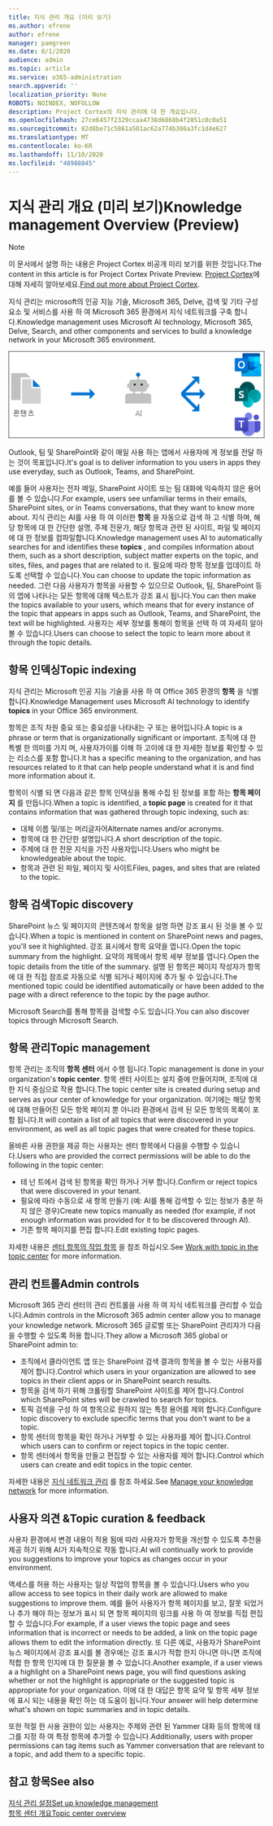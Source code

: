 ```yaml
---
title: 지식 관리 개요 (미리 보기)
ms.author: efrene
author: efrene
manager: pamgreen
ms.date: 8/1/2020
audience: admin
ms.topic: article
ms.service: o365-administration
search.appverid: ''
localization_priority: None
ROBOTS: NOINDEX, NOFOLLOW
description: Project Cortex의 지식 관리에 대 한 개요입니다.
ms.openlocfilehash: 27ce6457f2329ccaa4738d6868b4f2051c0c0a51
ms.sourcegitcommit: 82d8be71c5861a501ac62a774b306a3fc1d4e627
ms.translationtype: MT
ms.contentlocale: ko-KR
ms.lasthandoff: 11/10/2020
ms.locfileid: "48988845"
---
```

# <a name="knowledge-management-overview-preview"></a><span data-ttu-id="54036-103">지식 관리 개요 (미리 보기)</span><span class="sxs-lookup"><span data-stu-id="54036-103">Knowledge management Overview (Preview)</span></span>

> [!Note] 
> <span data-ttu-id="54036-104">이 문서에서 설명 하는 내용은 Project Cortex 비공개 미리 보기를 위한 것입니다.</span><span class="sxs-lookup"><span data-stu-id="54036-104">The content in this article is for Project Cortex Private Preview.</span></span> <span data-ttu-id="54036-105">[Project Cortex](https://aka.ms/projectcortex)에 대해 자세히 알아보세요.</span><span class="sxs-lookup"><span data-stu-id="54036-105">[Find out more about Project Cortex](https://aka.ms/projectcortex).</span></span>

<span data-ttu-id="54036-106">지식 관리는 microsoft의 인공 지능 기술, Microsoft 365, Delve, 검색 및 기타 구성 요소 및 서비스를 사용 하 여 Microsoft 365 환경에서 지식 네트워크를 구축 합니다.</span><span class="sxs-lookup"><span data-stu-id="54036-106">Knowledge management uses Microsoft AI technology, Microsoft 365, Delve, Search, and other components and services to build a knowledge network in your Microsoft 365 environment.</span></span> 

   ![지식 관리 흐름](../media/content-understanding/knowledge-management-flowchart.png) </br> 

<span data-ttu-id="54036-108">Outlook, 팀 및 SharePoint와 같이 매일 사용 하는 앱에서 사용자에 게 정보를 전달 하는 것이 목표입니다.</span><span class="sxs-lookup"><span data-stu-id="54036-108">It's goal is to deliver information to you users in apps they use everyday, such as Outlook, Teams, and SharePoint.</span></span>

<span data-ttu-id="54036-109">예를 들어 사용자는 전자 메일, SharePoint 사이트 또는 팀 대화에 익숙하지 않은 용어를 볼 수 있습니다.</span><span class="sxs-lookup"><span data-stu-id="54036-109">For example, users see unfamiliar terms in their emails, SharePoint sites, or in Teams conversations, that they want to know more about.</span></span> <span data-ttu-id="54036-110">지식 관리는 AI를 사용 하 여 이러한 **항목** 을 자동으로 검색 하 고 식별 하며, 해당 항목에 대 한 간단한 설명, 주제 전문가, 해당 항목과 관련 된 사이트, 파일 및 페이지에 대 한 정보를 컴파일합니다.</span><span class="sxs-lookup"><span data-stu-id="54036-110">Knowledge management uses AI to automatically searches for and identifies these **topics** , and compiles information about them, such as a short description, subject matter experts on the topic, and sites, files, and pages that are related to it.</span></span> <span data-ttu-id="54036-111">필요에 따라 항목 정보를 업데이트 하도록 선택할 수 있습니다.</span><span class="sxs-lookup"><span data-stu-id="54036-111">You can choose to update the topic information as needed.</span></span> <span data-ttu-id="54036-112">그런 다음 사용자가 항목을 사용할 수 있으므로 Outlook, 팀, SharePoint 등의 앱에 나타나는 모든 항목에 대해 텍스트가 강조 표시 됩니다.</span><span class="sxs-lookup"><span data-stu-id="54036-112">You can then make the topics available to your users, which means that for every instance of the topic that appears in apps such as Outlook, Teams, and SharePoint, the text will be highlighted.</span></span> <span data-ttu-id="54036-113">사용자는 세부 정보를 통해이 항목을 선택 하 여 자세히 알아볼 수 있습니다.</span><span class="sxs-lookup"><span data-stu-id="54036-113">Users can choose to select the topic to learn more about it through the topic details.</span></span>


## <a name="topic-indexing"></a><span data-ttu-id="54036-114">항목 인덱싱</span><span class="sxs-lookup"><span data-stu-id="54036-114">Topic indexing</span></span>

<span data-ttu-id="54036-115">지식 관리는 Microsoft 인공 지능 기술을 사용 하 여 Office 365 환경의 **항목** 을 식별 합니다.</span><span class="sxs-lookup"><span data-stu-id="54036-115">Knowledge Management uses Microsoft AI technology to identify **topics** in your Office 365 environment.</span></span>

<span data-ttu-id="54036-116">항목은 조직 차원 중요 또는 중요성을 나타내는 구 또는 용어입니다.</span><span class="sxs-lookup"><span data-stu-id="54036-116">A topic is a phrase or term that is organizationally significant or important.</span></span> <span data-ttu-id="54036-117">조직에 대 한 특별 한 의미를 가지 며, 사용자가이를 이해 하 고이에 대 한 자세한 정보를 확인할 수 있는 리소스를 포함 합니다.</span><span class="sxs-lookup"><span data-stu-id="54036-117">It has a specific meaning to the organization, and has resources related to it that can help people understand what it is and find more information about it.</span></span>

<span data-ttu-id="54036-118">항목이 식별 되 면 다음과 같은 항목 인덱싱을 통해 수집 된 정보를 포함 하는 **항목 페이지** 를 만듭니다.</span><span class="sxs-lookup"><span data-stu-id="54036-118">When a topic is identified, a **topic page** is created for it that contains information that was gathered through topic indexing, such as:</span></span>

- <span data-ttu-id="54036-119">대체 이름 및/또는 머리글자어</span><span class="sxs-lookup"><span data-stu-id="54036-119">Alternate names and/or acronyms.</span></span>
- <span data-ttu-id="54036-120">항목에 대 한 간단한 설명입니다.</span><span class="sxs-lookup"><span data-stu-id="54036-120">A short description of the topic.</span></span>
- <span data-ttu-id="54036-121">주제에 대 한 전문 지식을 가진 사용자입니다.</span><span class="sxs-lookup"><span data-stu-id="54036-121">Users who might be knowledgeable about the topic.</span></span>
- <span data-ttu-id="54036-122">항목과 관련 된 파일, 페이지 및 사이트</span><span class="sxs-lookup"><span data-stu-id="54036-122">Files, pages, and sites that are related to the topic.</span></span>


## <a name="topic-discovery"></a><span data-ttu-id="54036-123">항목 검색</span><span class="sxs-lookup"><span data-stu-id="54036-123">Topic discovery</span></span>
<span data-ttu-id="54036-124">SharePoint 뉴스 및 페이지의 콘텐츠에서 항목을 설명 하면 강조 표시 된 것을 볼 수 있습니다.</span><span class="sxs-lookup"><span data-stu-id="54036-124">When a topic is mentioned in content on SharePoint news and pages, you'll see it highlighted.</span></span> <span data-ttu-id="54036-125">강조 표시에서 항목 요약을 엽니다.</span><span class="sxs-lookup"><span data-stu-id="54036-125">Open the topic summary from the highlight.</span></span> <span data-ttu-id="54036-126">요약의 제목에서 항목 세부 정보를 엽니다.</span><span class="sxs-lookup"><span data-stu-id="54036-126">Open the topic details from the title of the summary.</span></span> <!--(msg for Efren: not sure if I should use discovery for this; we use discovered in-product for indexing?)--> <span data-ttu-id="54036-127">설명 된 항목은 페이지 작성자가 항목에 대 한 직접 참조로 자동으로 식별 되거나 페이지에 추가 될 수 있습니다.</span><span class="sxs-lookup"><span data-stu-id="54036-127">The mentioned topic could be identified automatically or have been added to the page with a direct reference to the topic by the page author.</span></span>

<span data-ttu-id="54036-128">Microsoft Search를 통해 항목을 검색할 수도 있습니다.</span><span class="sxs-lookup"><span data-stu-id="54036-128">You can also discover topics through Microsoft Search.</span></span>


## <a name="topic-management"></a><span data-ttu-id="54036-129">항목 관리</span><span class="sxs-lookup"><span data-stu-id="54036-129">Topic management</span></span>

<span data-ttu-id="54036-130">항목 관리는 조직의 **항목 센터** 에서 수행 됩니다.</span><span class="sxs-lookup"><span data-stu-id="54036-130">Topic management is done in your organization's **topic center**.</span></span> <span data-ttu-id="54036-131">항목 센터 사이트는 설치 중에 만들어지며, 조직에 대 한 지식 중심으로 작용 합니다.</span><span class="sxs-lookup"><span data-stu-id="54036-131">The topic center site is created during setup and serves as your center of knowledge for your organization.</span></span> <span data-ttu-id="54036-132">여기에는 해당 항목에 대해 만들어진 모든 항목 페이지 뿐 아니라 환경에서 검색 된 모든 항목의 목록이 포함 됩니다.</span><span class="sxs-lookup"><span data-stu-id="54036-132">It will contain a list of all topics that were discovered in your environment, as well as all topic pages that were created for these topics.</span></span> 

<span data-ttu-id="54036-133">올바른 사용 권한을 제공 하는 사용자는 센터 항목에서 다음을 수행할 수 있습니다.</span><span class="sxs-lookup"><span data-stu-id="54036-133">Users who are provided the correct permissions will be able to do the following in the topic center:</span></span>

- <span data-ttu-id="54036-134">테 넌 트에서 검색 된 항목을 확인 하거나 거부 합니다.</span><span class="sxs-lookup"><span data-stu-id="54036-134">Confirm or reject topics that were discovered in your tenant.</span></span>
- <span data-ttu-id="54036-135">필요에 따라 수동으로 새 항목 만들기 (예: AI를 통해 검색할 수 있는 정보가 충분 하지 않은 경우)</span><span class="sxs-lookup"><span data-stu-id="54036-135">Create new topics manually as needed (for example, if not enough information was provided for it to be discovered through AI).</span></span>
- <span data-ttu-id="54036-136">기존 항목 페이지를 편집 합니다.</span><span class="sxs-lookup"><span data-stu-id="54036-136">Edit existing topic pages.</span></span></br>

<span data-ttu-id="54036-137">자세한 내용은 [센터 항목의 작업 항목](work-with-topics.md) 을 참조 하십시오.</span><span class="sxs-lookup"><span data-stu-id="54036-137">See [Work with topic in the topic center](work-with-topics.md) for more information.</span></span>  


## <a name="admin-controls"></a><span data-ttu-id="54036-138">관리 컨트롤</span><span class="sxs-lookup"><span data-stu-id="54036-138">Admin controls</span></span>

<span data-ttu-id="54036-139">Microsoft 365 관리 센터의 관리 컨트롤을 사용 하 여 지식 네트워크를 관리할 수 있습니다.</span><span class="sxs-lookup"><span data-stu-id="54036-139">Admin controls in the Microsoft 365 admin center  allow you to manage your knowledge network.</span></span> <span data-ttu-id="54036-140">Microsoft 365 글로벌 또는 SharePoint 관리자가 다음을 수행할 수 있도록 허용 합니다.</span><span class="sxs-lookup"><span data-stu-id="54036-140">They allow a Microsoft 365 global or SharePoint admin to:</span></span>

- <span data-ttu-id="54036-141">조직에서 클라이언트 앱 또는 SharePoint 검색 결과의 항목을 볼 수 있는 사용자를 제어 합니다.</span><span class="sxs-lookup"><span data-stu-id="54036-141">Control which users in your organization are allowed to see topics in their client apps or in SharePoint search results.</span></span>
- <span data-ttu-id="54036-142">항목을 검색 하기 위해 크롤링할 SharePoint 사이트를 제어 합니다.</span><span class="sxs-lookup"><span data-stu-id="54036-142">Control which SharePoint sites will be crawled to search for topics.</span></span>
- <span data-ttu-id="54036-143">토픽 검색을 구성 하 여 항목으로 원하지 않는 특정 용어를 제외 합니다.</span><span class="sxs-lookup"><span data-stu-id="54036-143">Configure topic discovery to exclude specific terms that you don't want to be a topic.</span></span>
- <span data-ttu-id="54036-144">항목 센터의 항목을 확인 하거나 거부할 수 있는 사용자를 제어 합니다.</span><span class="sxs-lookup"><span data-stu-id="54036-144">Control which users can to confirm or reject topics in the topic center.</span></span>
- <span data-ttu-id="54036-145">항목 센터에서 항목을 만들고 편집할 수 있는 사용자를 제어 합니다.</span><span class="sxs-lookup"><span data-stu-id="54036-145">Control which users can create and edit topics in the topic center.</span></span>

<span data-ttu-id="54036-146">자세한 내용은 [지식 네트워크 관리](topic-experiences-discovery.md) 를 참조 하세요.</span><span class="sxs-lookup"><span data-stu-id="54036-146">See [Manage your knowledge network](topic-experiences-discovery.md) for more information.</span></span> 

## <a name="topic-curation--feedback"></a><span data-ttu-id="54036-147">사용자 의견 &</span><span class="sxs-lookup"><span data-stu-id="54036-147">Topic curation & feedback</span></span>

<span data-ttu-id="54036-148">사용자 환경에서 변경 내용이 적용 됨에 따라 사용자가 항목을 개선할 수 있도록 추천을 제공 하기 위해 AI가 지속적으로 작동 합니다.</span><span class="sxs-lookup"><span data-stu-id="54036-148">AI will continually work to provide you suggestions to improve your topics as changes occur in your environment.</span></span>

<span data-ttu-id="54036-149">액세스를 허용 하는 사용자는 일상 작업의 항목을 볼 수 있습니다.</span><span class="sxs-lookup"><span data-stu-id="54036-149">Users who you allow access to see topics in their daily work are allowed to make suggestions to improve them.</span></span> <span data-ttu-id="54036-150">예를 들어 사용자가 항목 페이지를 보고, 잘못 되었거나 추가 해야 하는 정보가 표시 되 면 항목 페이지의 링크를 사용 하 여 정보를 직접 편집할 수 있습니다.</span><span class="sxs-lookup"><span data-stu-id="54036-150">For example, if a user views the topic page and sees information that is incorrect or needs to be added, a link on the topic page allows them to edit the information directly.</span></span> <span data-ttu-id="54036-151">또 다른 예로, 사용자가 SharePoint 뉴스 페이지에서 강조 표시를 볼 경우에는 강조 표시가 적합 한지 아니면 아니면 조직에 적합 한 항목 인지에 대 한 질문을 볼 수 있습니다.</span><span class="sxs-lookup"><span data-stu-id="54036-151">Another example, if a user views a a highlight on a SharePoint news page, you will find questions asking whether or not the highlight is appropriate or the suggested topic is appropriate for your organization.</span></span> <span data-ttu-id="54036-152">이에 대 한 대답은 항목 요약 및 항목 세부 정보에 표시 되는 내용을 확인 하는 데 도움이 됩니다.</span><span class="sxs-lookup"><span data-stu-id="54036-152">Your answer will help determine what's shown on topic summaries and in topic details.</span></span>

<span data-ttu-id="54036-153">또한 적절 한 사용 권한이 있는 사용자는 주제와 관련 된 Yammer 대화 등의 항목에 태그를 지정 하 여 특정 항목에 추가할 수 있습니다.</span><span class="sxs-lookup"><span data-stu-id="54036-153">Additionally, users with proper permissions can tag items such as Yammer conversation that are relevant to a topic, and add them to a specific topic.</span></span> <!--(msg for Efren: changed to Yammer, because we will not have shipped Teams yet)-->


## <a name="see-also"></a><span data-ttu-id="54036-154">참고 항목</span><span class="sxs-lookup"><span data-stu-id="54036-154">See also</span></span>
[<span data-ttu-id="54036-155">지식 관리 설정</span><span class="sxs-lookup"><span data-stu-id="54036-155">Set up knowledge management</span></span>](set-up-topic-experiences.md)</br>
[<span data-ttu-id="54036-156">항목 센터 개요</span><span class="sxs-lookup"><span data-stu-id="54036-156">Topic center overview</span></span>](topic-center-overview.md)
